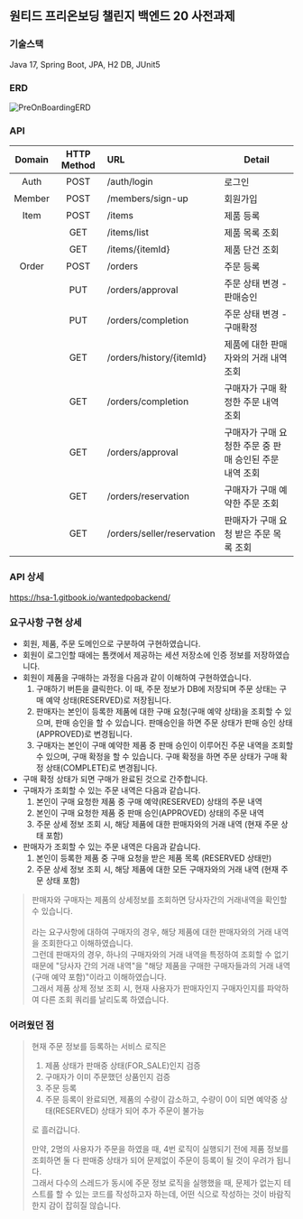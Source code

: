 ## 원티드 프리온보딩 챌린지 백엔드 20 사전과제

### 기술스택
Java 17, Spring Boot, JPA, H2 DB, JUnit5


### ERD
![PreOnBoardingERD](https://github.com/BeefCutlet/wanted-preonboarding-challenge-backend-20/assets/77325024/c528f552-ea56-4ae8-94ab-b9c965730942)



### API

| Domain | HTTP Method | URL                        | Detail                           |
|:------:|:-----------:|:---------------------------|----------------------------------|
|  Auth  |    POST     | /auth/login                | 로그인                              |
| Member |    POST     | /members/sign-up           | 회원가입                             |
|  Item  |    POST     | /items                     | 제품 등록                            |
|        |     GET     | /items/list                | 제품 목록 조회                         |
|        |     GET     | /items/{itemId}            | 제품 단건 조회                         |
| Order  |    POST     | /orders                    | 주문 등록                            |
|        |     PUT     | /orders/approval           | 주문 상태 변경 - 판매승인                  |
|        |     PUT     | /orders/completion         | 주문 상태 변경 - 구매확정                  |
|        |     GET     | /orders/history/{itemId}   | 제품에 대한 판매자와의 거래 내역 조회            |
|        |     GET     | /orders/completion         | 구매자가 구매 확정한 주문 내역 조회             |
|        |     GET     | /orders/approval           | 구매자가 구매 요청한 주문 중 판매 승인된 주문 내역 조회 |
|        |     GET     | /orders/reservation        | 구매자가 구매 예약한 주문 조회                |
|        |     GET     | /orders/seller/reservation | 판매자가 구매 요청 받은 주문 목록 조회           |

### API 상세
https://hsa-1.gitbook.io/wantedpobackend/


### 요구사항 구현 상세
- 회원, 제품, 주문 도메인으로 구분하여 구현하였습니다. 
- 회원이 로그인할 때에는 톰캣에서 제공하는 세션 저장소에 인증 정보를 저장하였습니다. 
- 회원이 제품을 구매하는 과정을 다음과 같이 이해하여 구현하였습니다.
  1. 구매하기 버튼을 클릭한다. 이 때, 주문 정보가 DB에 저장되며 주문 상태는 구매 예약 상태(RESERVED)로 저장됩니다.
  2. 판매자는 본인이 등록한 제품에 대한 구매 요청(구매 예약 상태)을 조회할 수 있으며, 판매 승인을 할 수 있습니다. 판매승인을 하면 주문 상태가 판매 승인 상태(APPROVED)로 변경됩니다.
  3. 구매자는 본인이 구매 예약한 제품 중 판매 승인이 이루어진 주문 내역을 조회할 수 있으며, 구매 확정을 할 수 있습니다. 구매 확정을 하면 주문 상태가 구매 확정 상태(COMPLETE)로 변경됩니다.
- 구매 확정 상태가 되면 구매가 완료된 것으로 간주합니다.
- 구매자가 조회할 수 있는 주문 내역은 다음과 같습니다.
  1. 본인이 구매 요청한 제품 중 구매 예약(RESERVED) 상태의 주문 내역
  2. 본인이 구매 요청한 제품 중 판매 승인(APPROVED) 상태의 주문 내역
  3. 주문 상세 정보 조회 시, 해당 제품에 대한 판매자와의 거래 내역 (현재 주문 상태 포함)
- 판매자가 조회할 수 있는 주문 내역은 다음과 같습니다.
  1. 본인이 등록한 제품 중 구매 요청을 받은 제품 목록 (RESERVED 상태만)
  2. 주문 상세 정보 조회 시, 해당 제품에 대한 모든 구매자와의 거래 내역 (현재 주문 상태 포함)

> 판매자와 구매자는 제품의 상세정보를 조회하면 당사자간의 거래내역을 확인할 수 있습니다.\
> \
> 라는 요구사항에 대하여 구매자의 경우, 해당 제품에 대한 판매자와의 거래 내역을 조회한다고 이해하였습니다.\
> 그런데 판매자의 경우, 하나의 구매자와의 거래 내역을 특정하여 조회할 수 없기 때문에 "당사자 간의 거래 내역"을 "해당 제품을 구매한 구매자들과의 거래 내역(구매 예약 포함)"이라고 이해하였습니다.\
> 그래서 제품 상제 정보 조회 시, 현재 사용자가 판매자인지 구매자인지를 파악하여 다른 조회 쿼리를 날리도록 하였습니다.

### 어려웠던 점
> 현재 주문 정보를 등록하는 서비스 로직은
> 1. 제품 상태가 판매중 상태(FOR_SALE)인지 검증
> 2. 구매자가 이미 주문했던 상품인지 검증
> 3. 주문 등록
> 4. 주문 등록이 완료되면, 제품의 수량이 감소하고, 수량이 0이 되면 예약중 상태(RESERVED) 상태가 되어 추가 주문이 불가능
> 
> 로 흘러갑니다.
> 
> 만약, 2명의 사용자가 주문을 하였을 때, 4번 로직이 실행되기 전에 제품 정보를 조회하면 둘 다 판매중 상태가 되어 문제없이 주문이 등록이 될 것이 우려가 됩니다.\
> 그래서 다수의 스레드가 동시에 주문 정보 로직을 실행했을 때, 문제가 없는지 테스트를 할 수 있는 코드를 작성하고자 하는데, 어떤 식으로 작성하는 것이 바람직한지 감이 잡히질 않습니다.


